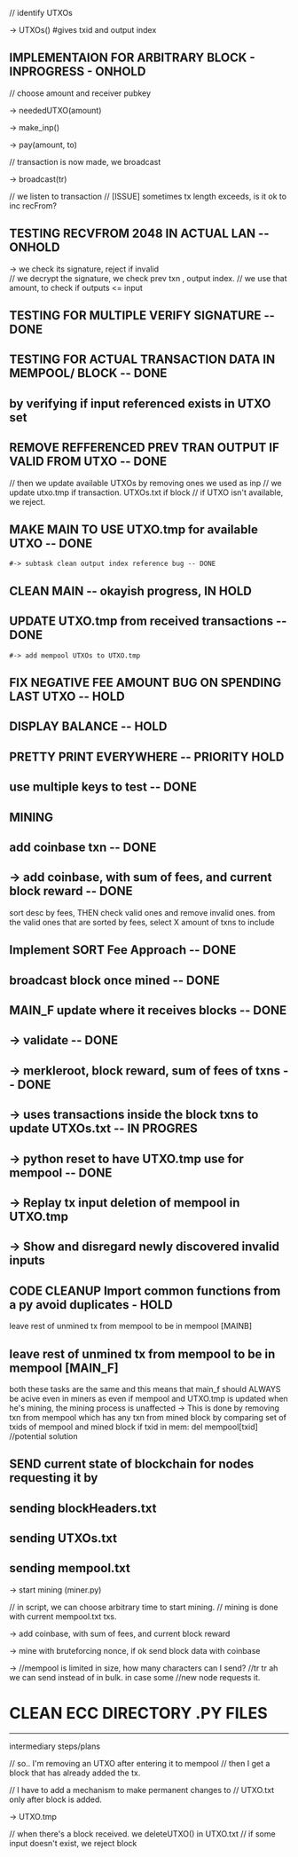 
// identify UTXOs

-> UTXOs() #gives txid and output index
## IMPLEMENTAION FOR ARBITRARY BLOCK - INPROGRESS - ONHOLD	
// choose amount and receiver pubkey

-> neededUTXO(amount)
   
-> make_inp()

-> pay(amount, to)

// transaction is now made, we broadcast

-> broadcast(tr)

// we listen to transaction
// [ISSUE] sometimes tx length exceeds, is it ok to inc recFrom?
## TESTING RECVFROM 2048 IN ACTUAL LAN -- ONHOLD

-> we check its signature, reject if invalid  
// we decrypt the signature, we check prev txn , output index.
// we use that amount, to check if outputs <= input
## TESTING FOR MULTIPLE VERIFY SIGNATURE -- DONE

## TESTING FOR ACTUAL TRANSACTION DATA IN MEMPOOL/ BLOCK -- DONE
## by verifying if input referenced exists in UTXO set

## REMOVE REFFERENCED PREV TRAN OUTPUT IF VALID FROM UTXO -- DONE

// then we update available UTXOs by removing ones we used as inp
// we update utxo.tmp if transaction. UTXOs.txt if block
// if UTXO isn't available, we reject.

## MAKE MAIN TO USE UTXO.tmp for available UTXO -- DONE
	#-> subtask clean output index reference bug -- DONE

## CLEAN MAIN -- okayish progress, IN HOLD

## UPDATE UTXO.tmp from received transactions --DONE
	#-> add mempool UTXOs to UTXO.tmp

## FIX NEGATIVE FEE AMOUNT BUG ON SPENDING LAST UTXO -- HOLD

## DISPLAY BALANCE -- HOLD

## PRETTY PRINT EVERYWHERE -- PRIORITY HOLD 

## use multiple keys to test -- DONE

## MINING

## add coinbase txn -- DONE
##	-> add coinbase, with sum of fees, and current block reward -- DONE


sort desc by fees, THEN check valid ones and remove invalid ones.
from the valid ones that are sorted by fees, select X amount of txns to include
## Implement SORT Fee Approach -- DONE


## broadcast block once mined -- DONE

## MAIN_F update where it receives blocks -- DONE
##	-> validate -- DONE
##		-> merkleroot, block reward, sum of fees of txns -- DONE
##	-> uses transactions inside the block txns to update UTXOs.txt -- IN PROGRES
##	-> python reset to have UTXO.tmp use for mempool -- DONE
##	-> Replay tx input deletion of mempool in UTXO.tmp 
##		-> Show and disregard newly discovered invalid inputs
## CODE CLEANUP Import common functions from a py avoid duplicates - HOLD
      

leave rest of unmined tx from mempool to be in mempool [MAINB]
## leave rest of unmined tx from mempool to be in mempool [MAIN_F]
both these tasks are the same and this means that main_f should ALWAYS 
be acive even in miners as even if mempool and UTXO.tmp is updated when he's
mining, the mining process is unaffected
-> This is done by removing txn from mempool which has any txn from mined block
by comparing set of txids of mempool and mined block
if txid in mem:
   del mempool[txid] //potential solution

## SEND current state of blockchain for nodes requesting it by 
## sending blockHeaders.txt
## sending UTXOs.txt
## sending mempool.txt

-> start mining (miner.py)

// in script, we can choose arbitrary time to start mining.
// mining is done with current mempool.txt txs.

-> add coinbase, with sum of fees, and current block reward

-> mine with bruteforcing nonce, if ok send block data with coinbase

-> //mempool is limited in size, how many characters can I send?
   //tr tr ah we can send instead of in bulk. in case some
   //new node requests it.



# CLEAN ECC DIRECTORY .PY FILES 

----------------------------------------------------------------

intermediary steps/plans

// so.. I'm removing an UTXO after entering it to mempool
// then I get a block that has already added the tx.


// I have to add a mechanism to make permanent changes to
// UTXO.txt only after block is added.

-> UTXO.tmp

// when there's a block received. we deleteUTXO() in UTXO.txt
// if some input doesn't exist, we reject block

